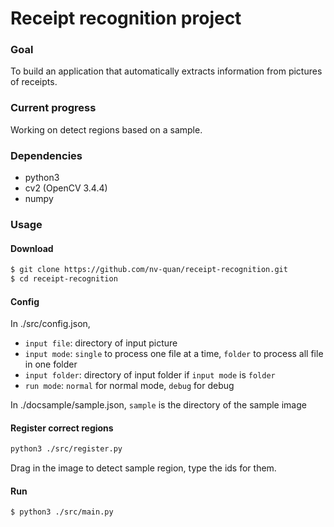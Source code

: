 # Receipt recognition project
### Goal
To build an application that automatically extracts information from pictures of receipts.
### Current progress
Working on detect regions based on a sample.
### Dependencies
* python3
* cv2 (OpenCV 3.4.4)
* numpy
### Usage
#### Download
```sh
$ git clone https://github.com/nv-quan/receipt-recognition.git
$ cd receipt-recognition
```
#### Config
In ./src/config.json, 
- `input file`: directory of input picture
- `input mode`: `single` to process one file at a time, `folder` to process all file in one folder
- `input folder`: directory of input folder if `input mode` is `folder`
- `run mode`: `normal` for normal mode, `debug` for debug

In ./docsample/sample.json, `sample` is the directory of the sample image
#### Register correct regions
```sh
python3 ./src/register.py
```
Drag in the image to detect sample region, type the ids for them.
#### Run
```
$ python3 ./src/main.py
```
